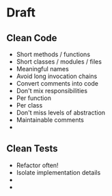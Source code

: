 # Draft

## Clean Code

* Short methods / functions
* Short classes / modules / files
* Meaningful names
* Avoid long invocation chains
* Convert comments into code
* Don't mix responsibilities
 * Per function
 * Per class
* Don't miss levels of abstraction
* Maintainable comments
* 

## Clean Tests

* Refactor often!
* Isolate implementation details
* 
* 


